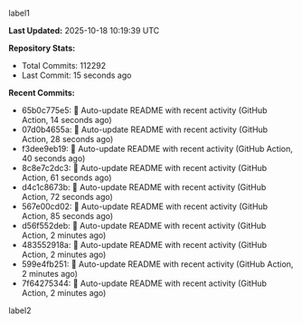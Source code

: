 
label1 
<!-- ACTIVITY_START -->
**Last Updated:** 2025-10-18 10:19:39 UTC

**Repository Stats:**
- Total Commits: 112292
- Last Commit: 15 seconds ago

**Recent Commits:**
- 65b0c775e5: 🤖 Auto-update README with recent activity (GitHub Action, 14 seconds ago)
- 07d0b4655a: 🤖 Auto-update README with recent activity (GitHub Action, 28 seconds ago)
- f3dee9eb19: 🤖 Auto-update README with recent activity (GitHub Action, 40 seconds ago)
- 8c8e7c2dc3: 🤖 Auto-update README with recent activity (GitHub Action, 61 seconds ago)
- d4c1c8673b: 🤖 Auto-update README with recent activity (GitHub Action, 72 seconds ago)
- 567e00cd02: 🤖 Auto-update README with recent activity (GitHub Action, 85 seconds ago)
- d56f552deb: 🤖 Auto-update README with recent activity (GitHub Action, 2 minutes ago)
- 483552918a: 🤖 Auto-update README with recent activity (GitHub Action, 2 minutes ago)
- 599e4fb251: 🤖 Auto-update README with recent activity (GitHub Action, 2 minutes ago)
- 7f64275344: 🤖 Auto-update README with recent activity (GitHub Action, 2 minutes ago)
<!-- ACTIVITY_END -->

label2
